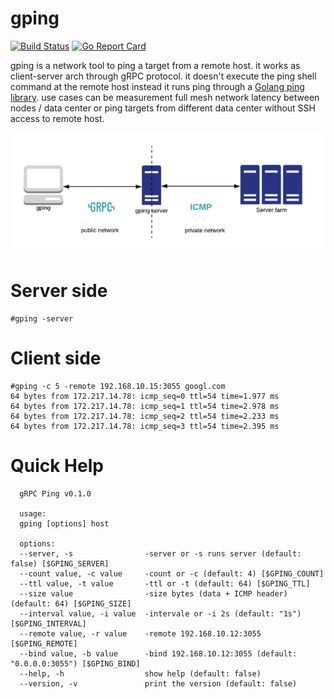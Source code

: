 # gping
[![Build Status](https://travis-ci.org/mehrdadrad/gping.svg?branch=master)](https://travis-ci.org/mehrdadrad/gping) 
[![Go Report Card](https://goreportcard.com/badge/github.com/mehrdadrad/gping)](https://goreportcard.com/report/github.com/mehrdadrad/gping)

gping is a network tool to ping a target from a remote host. it works as client-server arch through gRPC protocol. it doesn't execute the ping shell command at the remote host instead it runs ping through a [Golang ping library](https://github.com/mehrdadrad/ping). use cases can be measurement full mesh network latency between nodes / data center or ping targets from different data center without SSH access to remote host.

![gping](/gping.png?raw=true "gping")

# Server side
```
#gping -server
```

# Client side
```
#gping -c 5 -remote 192.168.10.15:3055 googl.com
64 bytes from 172.217.14.78: icmp_seq=0 ttl=54 time=1.977 ms
64 bytes from 172.217.14.78: icmp_seq=1 ttl=54 time=2.978 ms
64 bytes from 172.217.14.78: icmp_seq=2 ttl=54 time=2.233 ms
64 bytes from 172.217.14.78: icmp_seq=3 ttl=54 time=2.395 ms
```
# Quick Help
```
  gRPC Ping v0.1.0

  usage:
  gping [options] host  
  
  options:
  --server, -s                -server or -s runs server (default: false) [$GPING_SERVER]
  --count value, -c value     -count or -c (default: 4) [$GPING_COUNT]
  --ttl value, -t value       -ttl or -t (default: 64) [$GPING_TTL]
  --size value                -size bytes (data + ICMP header) (default: 64) [$GPING_SIZE]
  --interval value, -i value  -intervale or -i 2s (default: "1s") [$GPING_INTERVAL]
  --remote value, -r value    -remote 192.168.10.12:3055 [$GPING_REMOTE]
  --bind value, -b value      -bind 192.168.10.12:3055 (default: "0.0.0.0:3055") [$GPING_BIND]
  --help, -h                  show help (default: false)
  --version, -v               print the version (default: false)
```
